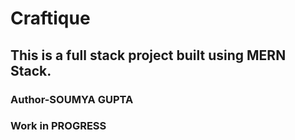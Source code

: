 # Craftique

## This is a full stack project built using MERN Stack.

<h3>Author-SOUMYA GUPTA</h3>

### Work in PROGRESS